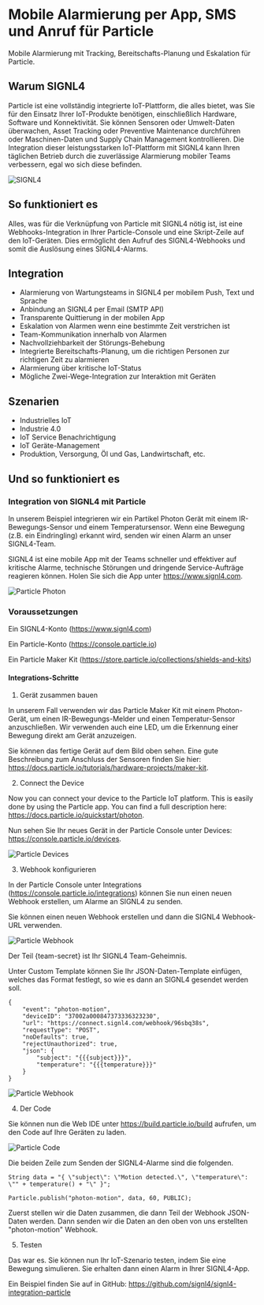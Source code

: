 # Mobile Alarmierung per App, SMS und Anruf für Particle

Mobile Alarmierung mit Tracking, Bereitschafts-Planung und Eskalation für Particle.

## Warum SIGNL4

Particle ist eine vollständig integrierte IoT-Plattform, die alles bietet, was Sie für den Einsatz Ihrer IoT-Produkte benötigen, einschließlich Hardware, Software und Konnektivität. Sie können Sensoren oder Umwelt-Daten überwachen, Asset Tracking oder Preventive Maintenance durchführen oder Maschinen-Daten und Supply Chain Management kontrollieren. Die Integration dieser leistungsstarken IoT-Plattform mit SIGNL4 kann Ihren täglichen Betrieb durch die zuverlässige Alarmierung mobiler Teams verbessern, egal wo sich diese befinden.

![SIGNL4](particle-signl4.png)

## So funktioniert es

Alles, was für die Verknüpfung von Particle mit SIGNL4 nötig ist, ist eine Webhooks-Integration in Ihrer Particle-Console und eine Skript-Zeile auf den IoT-Geräten. Dies ermöglicht den Aufruf des SIGNL4-Webhooks und somit die Auslösung eines SIGNL4-Alarms.

## Integration

- Alarmierung von Wartungsteams in SIGNL4 per mobilem Push, Text und Sprache
- Anbindung an SIGNL4 per Email (SMTP API)
- Transparente Quittierung in der mobilen App
- Eskalation von Alarmen wenn eine bestimmte Zeit verstrichen ist
- Team-Kommunikation innerhalb von Alarmen
- Nachvollziehbarkeit der Störungs-Behebung
- Integrierte Bereitschafts-Planung, um die richtigen Personen zur richtigen Zeit zu alarmieren
- Alarmierung über kritische IoT-Status
- Mögliche Zwei-Wege-Integration zur Interaktion mit Geräten

## Szenarien

- Industrielles IoT
- Industrie 4.0
- IoT Service Benachrichtigung
- IoT Geräte-Management
- Produktion, Versorgung, Öl und Gas, Landwirtschaft, etc.

## Und so funktioniert es

### Integration von SIGNL4 mit Particle

In unserem Beispiel integrieren wir ein Partikel Photon Gerät mit einem IR-Bewegungs-Sensor und einem Temperatursensor. Wenn eine Bewegung (z.B. ein Eindringling) erkannt wird, senden wir einen Alarm an unser SIGNL4-Team.

SIGNL4 ist eine mobile App mit der Teams schneller und effektiver auf kritische Alarme, technische Störungen und dringende Service-Aufträge reagieren können. Holen Sie sich die App unter https://www.signl4.com.

![Particle Photon](particle-device.png)

### Voraussetzungen

Ein SIGNL4-Konto (https://www.signl4.com)

Ein Particle-Konto (https://console.particle.io)

Ein Particle Maker Kit (https://store.particle.io/collections/shields-and-kits)

#### Integrations-Schritte

1. Gerät zusammen bauen  

In unserem Fall verwenden wir das Particle Maker Kit mit einem Photon-Gerät, um einen IR-Bewegungs-Melder und einen Temperatur-Sensor anzuschließen. Wir verwenden auch eine LED, um die Erkennung einer Bewegung direkt am Gerät anzuzeigen.

Sie können das fertige Gerät auf dem Bild oben sehen. Eine gute Beschreibung zum Anschluss der Sensoren finden Sie hier: https://docs.particle.io/tutorials/hardware-projects/maker-kit.

2. Connect the Device  

Now you can connect your device to the Particle IoT platform. This is easily done by using the Particle app. You can find a full description here: https://docs.particle.io/quickstart/photon.

Nun sehen Sie Ihr neues Gerät in der Particle Console unter Devices: https://console.particle.io/devices.

![Particle Devices](particle-devices.png)

3. Webhook konfigurieren  

In der Particle Console unter Integrations (https://console.particle.io/integrations) können Sie nun einen neuen Webhook erstellen, um Alarme an SIGNL4 zu senden.

Sie können einen neuen Webhook erstellen und dann die SIGNL4 Webhook-URL verwenden.

![Particle Webhook](particle-webhook1.png)

Der Teil {team-secret} ist Ihr SIGNL4 Team-Geheimnis.

Unter Custom Template können Sie Ihr JSON-Daten-Template einfügen, welches das Format festlegt, so wie es dann an SIGNL4 gesendet werden soll.

```
{
    "event": "photon-motion",
    "deviceID": "37002a000847373336323230",
    "url": "https://connect.signl4.com/webhook/96sbq38s",
    "requestType": "POST",
    "noDefaults": true,
    "rejectUnauthorized": true,
    "json": {
        "subject": "{{{subject}}}",
        "temperature": "{{{temperature}}}"
    }
}
```

![Particle Webhook](particle-webhook2.png)

4. Der Code  

Sie können nun die Web IDE unter https://build.particle.io/build aufrufen, um den Code auf Ihre Geräten zu laden.

![Particle Code](particle-code.png)

Die beiden Zeile zum Senden der SIGNL4-Alarme sind die folgenden.

```
String data = "{ \"subject\": \"Motion detected.\", \"temperature\": \"" + temperature() + "\" }";

Particle.publish("photon-motion", data, 60, PUBLIC);
```

Zuerst stellen wir die Daten zusammen, die dann Teil der Webhook JSON-Daten werden. Dann senden wir die Daten an den oben von uns erstellten "photon-motion" Webhook.

5. Testen  

Das war es. Sie können nun Ihr IoT-Szenario testen, indem Sie eine Bewegung simulieren. Sie erhalten dann einen Alarm in Ihrer SIGNL4-App.

Ein Beispiel finden Sie auf in GitHub:
https://github.com/signl4/signl4-integration-particle
